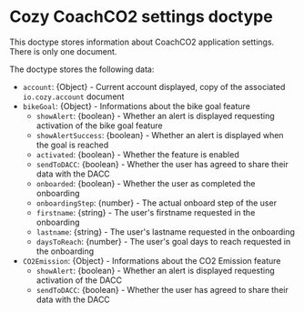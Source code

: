 # Cozy CoachCO2 settings doctype

This doctype stores information about CoachCO2 application settings. There is only one document.

The doctype stores the following data:
- `account`: {Object} - Current account displayed, copy of the associated `io.cozy.account` document
- `bikeGoal`: {Object} - Informations about the bike goal feature
  - `showAlert`: {boolean} - Whether an alert is displayed requesting activation of the bike goal feature
  - `showAlertSuccess`: {boolean} - Whether an alert is displayed when the goal is reached
  - `activated`: {boolean} - Whether the feature is enabled
  - `sendToDACC`: {boolean} - Whether the user has agreed to share their data with the DACC
  - `onboarded`: {boolean} - Whether the user as completed the onboarding
  - `onboardingStep`: {number} - The actual onboard step of the user
  - `firstname`: {string} - The user's firstname requested in the onboarding
  - `lastname`: {string} - The user's lastname requested in the onboarding
  - `daysToReach`: {number} - The user's goal days to reach requested in the onboarding
- `CO2Emission`: {Object} - Informations about the CO2 Emission feature
  - `showAlert`: {boolean} - Whether an alert is displayed requesting activation of the DACC
  - `sendToDACC`: {boolean} - Whether the user has agreed to share their data with the DACC
